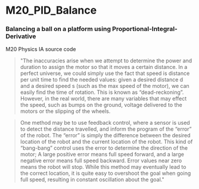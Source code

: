 # M20_PID_Balance
### Balancing a ball on a platform using Proportional-Integral-Derivative

M20 Physics IA source code

> "The inaccuracies arise when we attempt to determine the power and duration to assign the motor so that it moves a certain distance. In a perfect universe, we could simply use the fact that speed is distance per unit time to find the needed values: given a desired distance d and a desired speed s (such as the max speed of the motor), we can easily find the time of rotation. This is known as “dead-reckoning”. However, in the real world, there are many variables that may effect the speed, such as bumps on the ground, voltage delivered to the motors or the slipping of the wheels.

> One method may be to use feedback control, where a sensor is used to detect the distance travelled, and inform the program of the “error” of the robot. The “error” is simply the difference between the desired location of the robot and the current location of the robot. This kind of “bang-bang” control uses the error to determine the direction of the motor; A large positive error means full speed forward, and a large negative error means full speed backward. Error values near zero means the robot will stop. While this method may eventually lead to the correct location, it is quite easy to overshoot the goal when going full speed, resulting in constant oscillation about the goal."
